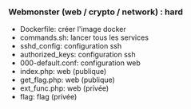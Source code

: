 ### Webmonster (web / crypto / network) : hard
   * Dockerfile: créer l'image docker
   * commands.sh: lancer tous les services
   * sshd\_config: configuration ssh
   * authorized\_keys: configuration ssh
   * 000-default.conf: configuration web
   * index.php: web (publique)
   * get\_flag.php: web (publique)
   * ext\_func.php: web (privée)
   * flag: flag (privée)
